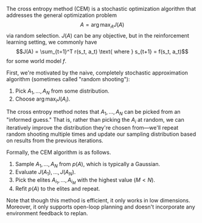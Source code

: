 The cross entropy method (CEM) is a stochastic optimization algorithm that addresses the general optimization problem $$A = \arg\max_A J(A)$$ via random selection. $J(A)$ can be any objective, but in the reinforcement learning setting, we commonly have $$J(A) = \sum_{t=1}^T r(s_t, a_t) \text{ where } s_{t+1} = f(s_t, a_t)$$ for some world model $f$.

First, we're motivated by the naive, completely stochastic approximation algorithm (sometimes called "random shooting"):
1. Pick $A_1, \ldots, A_N$ from some distribution.
2. Choose $\arg\max_i J(A_i)$.

The cross entropy method notes that $A_1, \ldots, A_N$ can be picked from an "informed guess." That is, rather than picking the $A_i$ at random, we can iteratively improve the distribution they're chosen from—we'll repeat random shooting multiple times and update our sampling distribution based on results from the previous iterations.

Formally, the CEM algorithm is as follows.
1. Sample $A_1, \ldots, A_N$ from $p(A)$, which is typically a Gaussian.
2. Evaluate $J(A_1), \ldots, J(A_N)$.
3. Pick the elites $A_{i_1}, \ldots, A_{i_M}$ with the highest value ($M < N$).
4. Refit $p(A)$ to the elites and repeat.

Note that though this method is efficient, it only works in low dimensions. Moreover, it only supports open-loop planning and doesn't incorporate any environment feedback to replan.